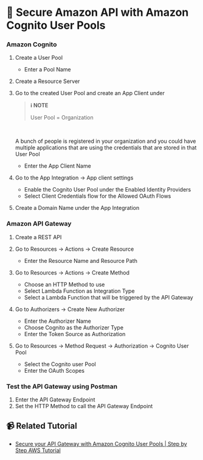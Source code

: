 # 💭 Secure Amazon API with Amazon Cognito User Pools

### Amazon Cognito

1. Create a User Pool
    * Enter a Pool Name

2. Create a Resource Server
3. Go to the created User Pool and create an App Client under

    > **ℹ️ NOTE**
    >
    > User Pool = Organization

    <br />

    A bunch of people is registered in your organization and you could have multiple applications that are using the credentials that are stored in that User Pool
    * Enter the App Client Name

4. Go to the App Integration → App client settings
    * Enable the Cognito User Pool under the Enabled Identity Providers
    * Select Client Credentials flow for the Allowed OAuth Flows

5. Create a Domain Name under the App Integration

### Amazon API Gateway

1. Create a REST API
2. Go to Resources → Actions → Create Resource
    * Enter the Resource Name and Resource Path

3. Go to Resources → Actions → Create Method
    * Choose an HTTP Method to use
    * Select Lambda Function as Integration Type
    * Select a Lambda Function that will be triggered by the API Gateway

4. Go to Authorizers → Create New Authorizer
    * Enter the Authorizer Name
    * Choose Cognito as the Authorizer Type
    * Enter the Token Source as Authorization

5. Go to Resources → Method Request → Authorization → Cognito User Pool
    * Select the Cognito user Pool
    * Enter the OAuth Scopes

### Test the API Gateway using Postman

1. Enter the API Gateway Endpoint
2. Set the HTTP Method to call the API Gateway Endpoint

## 📹 Related Tutorial
- [Secure your API Gateway with Amazon Cognito User Pools | Step by Step AWS Tutorial](https://www.youtube.com/watch?v=oFSU6rhFETk)